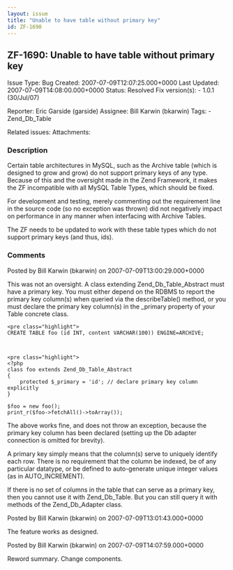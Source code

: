 ```yaml
---
layout: issue
title: "Unable to have table without primary key"
id: ZF-1690
---
```


ZF-1690: Unable to have table without primary key
-------------------------------------------------

 Issue Type: Bug Created: 2007-07-09T12:07:25.000+0000 Last Updated: 2007-07-09T14:08:00.000+0000 Status: Resolved Fix version(s): - 1.0.1 (30/Jul/07)
 
 Reporter:  Eric Garside (garside)  Assignee:  Bill Karwin (bkarwin)  Tags: - Zend\_Db\_Table
 
 Related issues: 
 Attachments: 
### Description

Certain table architectures in MySQL, such as the Archive table (which is designed to grow and grow) do not support primary keys of any type. Because of this and the oversight made in the Zend Framework, it makes the ZF incompatible with all MySQL Table Types, which should be fixed.

For development and testing, merely commenting out the requirement line in the source code (so no exception was thrown) did not negatively impact on performance in any manner when interfacing with Archive Tables.

The ZF needs to be updated to work with these table types which do not support primary keys (and thus, ids).

 

 

### Comments

Posted by Bill Karwin (bkarwin) on 2007-07-09T13:00:29.000+0000

This was not an oversight. A class extending Zend\_Db\_Table\_Abstract must have a primary key. You must either depend on the RDBMS to report the primary key column(s) when queried via the describeTable() method, or you must declare the primary key column(s) in the \_primary property of your Table concrete class.

 
    <pre class="highlight">
    CREATE TABLE foo (id INT, content VARCHAR(100)) ENGINE=ARCHIVE;


 
    <pre class="highlight">
    <?php
    class foo extends Zend_Db_Table_Abstract
    {
        protected $_primary = 'id'; // declare primary key column explicitly
    }
    
    $foo = new foo();
    print_r($foo->fetchAll()->toArray());


The above works fine, and does not throw an exception, because the primary key column has been declared (setting up the Db adapter connection is omitted for brevity).

A primary key simply means that the column(s) serve to uniquely identify each row. There is no requirement that the column be indexed, be of any particular datatype, or be defined to auto-generate unique integer values (as in AUTO\_INCREMENT).

If there is no set of columns in the table that can serve as a primary key, then you cannot use it with Zend\_Db\_Table. But you can still query it with methods of the Zend\_Db\_Adapter class.

 

 

Posted by Bill Karwin (bkarwin) on 2007-07-09T13:01:43.000+0000

The feature works as designed.

 

 

Posted by Bill Karwin (bkarwin) on 2007-07-09T14:07:59.000+0000

Reword summary. Change components.

 

 